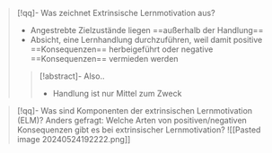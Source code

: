 > [!qq]- Was zeichnet Extrinsische Lernmotivation aus?
> - Angestrebte Zielzustände liegen ==außerhalb der Handlung==
> - Absicht, eine Lernhandlung durchzuführen, weil damit positive ==Konsequenzen== herbeigeführt oder negative ==Konsequenzen== vermieden werden
>
>> [!abstract]- Also.. 
>> - Handlung ist nur Mittel zum Zweck


> [!qq]- Was sind Komponenten der extrinsischen Lernmotivation (ELM)? Anders gefragt: Welche Arten von positiven/negativen Konsequenzen gibt es bei extrinsischer Lernmotivation?
> ![[Pasted image 20240524192222.png]]


